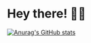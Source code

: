<!-- Greeting -->
# Hey there! :wave::smiley:
[![Anurag's GitHub stats](https://github-readme-stats.vercel.app/api?username=jsl1992&show_icons=true&theme=algolia&count_private=true)](https://github.com/anuraghazra/github-readme-stats)




